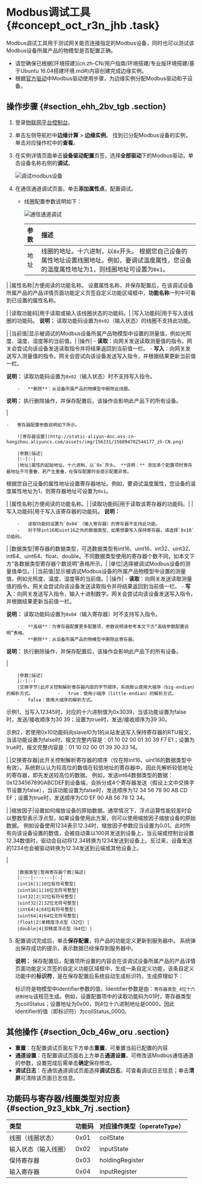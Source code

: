 # Modbus调试工具 {#concept_oct_r3n_jhb .task}

Modbus调试工具用于测试网关能否连接指定的Modbus设备，同时也可以测试该Modbus设备所属产品的物模型是否配置正确。

-   请您确保已根据[环境搭建](cn.zh-CN/用户指南/环境搭建/专业版环境搭建/基于Ubuntu 16.04搭建环境.md#)内容创建完成边缘实例。
-   根据[官方驱动](cn.zh-CN/用户指南/设备接入/官方驱动/Modbus驱动.md#)中Modbus驱动使用步骤，为边缘实例分配Modbus驱动和子设备。

## 操作步骤 {#section_ehh_2bv_tgb .section}

1.  登录[物联网平台控制台](http://iot.console.aliyun.com)。
2.  单击左侧导航栏中**边缘计算** \> **边缘实例**。 找到已分配Modbus设备的实例，单击对应操作栏中的**查看**。
3.  在实例详情页面单击**设备驱动配置**页签，选择**全部驱动**下的Modbus驱动，单击设备名称右侧的**调试**。 

    ![调试modbus设备](http://static-aliyun-doc.oss-cn-hangzhou.aliyuncs.com/assets/img/156231/156894702544172_zh-CN.png)

4.  在通信通道调试页面，单击**添加属性点**，配置调试。 
    -   线圈配置参数说明如下：

        ![通信通道调试](http://static-aliyun-doc.oss-cn-hangzhou.aliyuncs.com/assets/img/156231/156894702544174_zh-CN.png)

        |参数|描述|
        |:-|:-|
        |地址|线圈的地址。十六进制，以`0x`开头。 根据您自己设备的属性地址设置线圈地址。例如，要调试温度属性，您设备的温度属性地址为1，则线圈地址可设置为`0x1`。

 |
        |属性名称|方便阅读的功能名称。 设置属性名称，并保存配置后，在该调试设备所属产品的产品详情页面功能定义页签自定义功能区域框中，**功能名称**一列中可看到已设置的属性名称。

 |
        |读取功能码|用于读取或输入该线圈状态的功能码。|
        |写入功能码|用于写入该线圈的功能码。 **说明：** 读取功能码设置为`0x02`（输入状态）的线圈不支持此功能。

 |
        |当前值|显示被调试的Modbus设备所属产品物模型中设置的测量值，例如光照度、温度、湿度等的当前值。|
        |操作|         -   **读取**：向网关发送读取测量值的指令。网关会尝试向该设备发送读取指令并将结果返回到当前值一栏。
        -   **写入**：向网关发送写入测量值的指令。网关会尝试向该设备发送写入指令，并根据结果更新当前值一栏。

**说明：** 读取功能码设置为`0x02`（输入状态）时不支持写入指令。

        -   **删除**：从设备所属产品的物模型中删除此线圈。

**说明：** 执行删除操作，并保存配置后，该操作会影响此产品下的所有设备。

 |

    -   寄存器配置参数说明如下所示。

        ![寄存器设置](http://static-aliyun-doc.oss-cn-hangzhou.aliyuncs.com/assets/img/156231/156894702544177_zh-CN.png)

        |参数|描述|
        |:-|:-|
        |地址|属性的起始地址。十六进制，以`0x`开头。 **说明：** 添加多个配置项时寄存器地址不可重叠，若产生重叠，在保存配置时会提示配置异常。

 根据您自己设备的属性地址设置寄存器地址。例如，要调试温度属性，您设备的温度属性地址为1，则寄存器地址可设置为`0x1`。

 |
        |属性名称|方便阅读的功能名称。|
        |读取功能码|用于读取该寄存器的功能码。|
        |写入功能码|用于写入该寄存器的功能码。 **说明：** 

        -   读取功能码设置为`0x04`（输入寄存器）的寄存器不支持此功能。
        -   对于除int16和uint16之外的数据类型，如果想要写入保持寄存器，请选择`0x10`功能码。
 |
        |数据类型|寄存器的数据类型，可选数据类型有int16、uint16、int32、uint32、int64、uint64、float、double。不同数据类型使用的寄存器个数不同，如本文下方“各数据类型寄存器个数说明”表格所示。|
        |单位|选择被调试Modbus设备的测量值单位。|
        |当前值|显示被调试Modbus设备的所属产品物模型中设置的测量值，例如光照度、温度、湿度等的当前值。|
        |操作|         -   **读取**：向网关发送读取测量值的指令。网关会尝试向该设备发送读取指令并将结果返回到当前值一栏。
        -   **写入**：向网关发送写入指令，输入十进制数字。网关会尝试向该设备发送写入指令，并根据结果更新当前值一栏。

**说明：** 读取功能码设置为`0x04`（输入寄存器）时不支持写入指令。

        -   **高级**：为寄存器配置更多配置项，参数说明请参考本文下方“高级参数配置说明”表格。
        -   **删除**：从设备所属产品的物模型中删除此寄存器。

**说明：** 执行删除操作，并保存配置后，该操作会影响此产品下的所有设备。

 |

        |参数|描述|
        |:-|:-|
        |交换字节|此开关控制解析寄存器内部的字节顺序。系统默认使用大端序（big-endian）的解析方式。         -   true：使用小端序（little-endian）的解析方式。
        -   false：使用大端序的解析方式。
 示例1，当写入12345时，对应的十六进制值为0x3039，当该功能设置为false时，发送/接收顺序为30 39；设置为true时，发送/接收顺序为39 30。

 示例2，若使用0x10功能码向slaveID为1的从站发送写入保持寄存器的RTU报文，当该功能设置为false时，报文完整内容是：01 10 02 00 01 30 39 F7 E1；设置为true时，报文完整内容是：01 10 02 00 01 39 30 33 14。

 |
        |交换寄存器|此开关控制解析寄存器的顺序（仅在除int16、uint16的数据类型中有效）。系统默认认为较高位的数值在较低地址的寄存器中，因此先解析较低地址的寄存器，即先发送较高位的数据。 例如，发送int64数据类型的数据：0x1234567890ABCDEF到设备端，会拆分成4个寄存器发送（假设上文中交换字节设置为false），当该功能设置为false时，发送顺序为12 34 56 78 90 AB CD EF；设置为true时，发送顺序为CD EF 90 AB 56 78 12 34。

 |
        |缩放因子|设置如何缩放设备的原始数据。通常情况下，浮点运算性能较差时会以整数型表示浮点型，如果设备使用此方案，则可以使用缩放因子缩放设备的原始数据。 例如设备使用1234表示12.34时，缩放因子参数应当设置为0.01。此时所有向该设备设置的数值，会被自动乘以100并发送到设备上，当云端或控制台设置12.34数值时，驱动会自动将12.34转换为1234发送到设备上。反过来，设备发送的1234也会被驱动转换为12.34发送到云端或其他设备上。

 |

        |数据类型|暂用寄存器个数|描述|
        |:---|-------|:-|
        |int16|1|16位有符号整型|
        |uint16|1|16位无符号整型|
        |int32|2|32位有符号整型|
        |uint32|2|32位无符号整型|
        |int64|4|64位有符号整型|
        |uint64|4|64位无符号整型|
        |float|2|单精度浮点型（32位）|
        |double|4|双精度浮点型（64位）|

5.  配置调试完成后，单击**保存配置**，将产品的功能定义更新到服务器中。 系统弹出保存成功的提示，表示数据已经保存到服务器中。

    **说明：** 保存配置后，配置项所设置的内容会在该调试设备所属产品的产品详情页面功能定义页签的自定义功能区域框中，生成一条自定义功能，该条自定义功能中的**标识符**，是在保存配置后系统自动生成标识符。生成原理如下：

    标识符是物模型中Identifier参数的值，Identifier参数是由：`寄存器类型_4位十六进制地址`该规范生成。例如，设置配置项中的读取功能码为01时，寄存器类型为coilStatus；设置地址为0x00，则4位十六进制地址是0000，因此Identifier的值（即标识符）为coilStatus\_0000。


## 其他操作 {#section_0cb_46w_oru .section}

-   **重置**：在配置调试页面左下方单击**重置**，可重置当前已配置的内容
-   **通道设置**：在配置调试页面右上方单击**通道设置**，可修改该Modbus通信通道的参数，设置完成后需单击**确定**保存修改。
-   **调试日志**：在通信通道调试页面选择**调试日志**，可查看调试日志信息；单击**清屏**可清除该页面日志信息。

## 功能码与寄存器/线圈类型对应表 {#section_9z3_kbk_7rj .section}

|类型|功能码|对应操作类型（operateType）|
|:-|---|:------------------|
|线圈（线圈状态）|0x01|coilState|
|输入状态（输入线圈）|0x02|inputState|
|保持寄存器|0x03|holdingRegister|
|输入寄存器|0x04|inputRegister|

